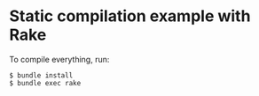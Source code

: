 Static compilation example with Rake
====================================

To compile everything, run:

    $ bundle install
    $ bundle exec rake
